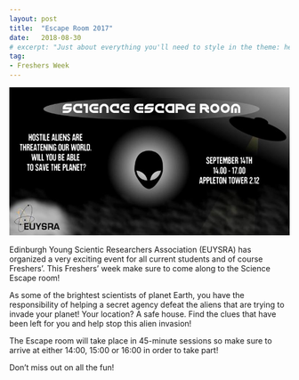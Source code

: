 ```yaml
---
layout: post
title:  "Escape Room 2017"
date:   2018-08-30
# excerpt: "Just about everything you'll need to style in the theme: headings, paragraphs, blockquotes, tables, code blocks, and more."
tag:
- Freshers Week
---
```


![alt text](/assets/img/posts/freshersWeek2017.jpg)

Edinburgh Young Scientic Researchers Association (EUYSRA) has organized a very exciting event for all current students and of course Freshers’. This Freshers’ week make sure to come along to the Science Escape room!

As some of the brightest scientists of planet Earth, you have the responsibility of helping a secret agency defeat the aliens that are trying to invade your planet! Your location? A safe house. Find the clues that have been left for you and help stop this alien invasion!

The Escape room will take place in 45-minute sessions so make sure to arrive at either 14:00, 15:00 or 16:00 in order to take part!

Don’t miss out on all the fun!
